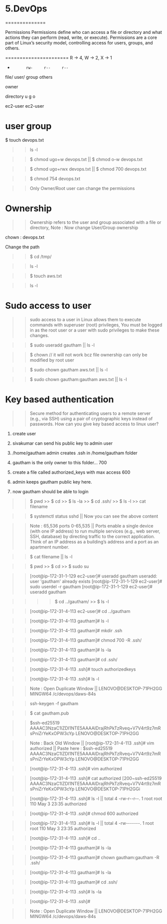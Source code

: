 # 5.DevOps
==============

Permissions
Permissions define who can access a file or directory and what actions they can perform (read, write, or execute). 
Permissions are a core part of Linux’s security model, controlling access for users, groups, and others.

======================
R -> 4,    W -> 2,   X -> 1

-			rw-		r--		r--

file/		user/   group	others

owner

directory     u       g       o

ec2-user   ec2-user

user		   group
======================

$ touch devops.txt
>> ls -l

>> $ chmod ugo+w devops.txt    || $ chmod o-w devops.txt

>> $ chmod ugo+rwx devops.txt     || $ chmod 700 devops.txt

>> $ chmod 754 devops.txt  

>> Only Owner/Root user can change the permissions

Ownership
===========
>> Ownership refers to the user and group associated with a file or directory, Note : Now change User/Group ownership 

chown <user>:<group> devops.txt

Change the path

>> $ cd /tmp/

>> ls -l

>>  $ touch aws.txt

>> ls -l            

Sudo access to user
===================
>> sudo access to a user in Linux allows them to execute commands with superuser (root) privileges,  You must be logged in as the root user or a user with sudo privileges to make these changes.

>> $ sudo useradd gautham    ||  ls -l

>> $ chown  // it will not work bcz file ownership can only be modified by root user

>> $ sudo chown gautham aws.txt   || ls -l

>> $ sudo chown gautham:gautham aws.txt    || ls -l

Key based authentication
========================
>> Secure method for authenticating users to a remote server (e.g., via SSH) using a pair of cryptographic keys instead of passwords.
>> How can you give key based access to linux user?


1. create user
2. sivakumar can send his public key to admin user

3. /home/gautham admin creates .ssh in /home/gautham folder
4. gautham is the only owner to this folder... 700

5. create a file called authorized_keys with max access 600
6. admin keeps gautham public key here.
7. now gautham should be able to login

>> $ pwd    >> $ cd    >> $ ls -la    >> $ cd .ssh/   >> $ ls -l     >> cat filename

>> $ systemctl status sshd    || Now you can see the above content 

>> Note : 65,536 ports 0-65,535  || Ports enable a single device (with one IP address) to run multiple services (e.g., web server, SSH, database) by directing traffic to the correct application.
Think of an IP address as a building’s address and a port as an apartment number.

>> $ cat filename   ||  ls -l

>> $ pwd   >> $ cd   >> $ sudo su

>> [root@ip-172-31-1-129 ec2-user]# useradd gautham
   useradd: user 'gautham' already exists
   [root@ip-172-31-1-129 ec2-user]# sudo userdel -r gautham
   [root@ip-172-31-1-129 ec2-user]# useradd gautham
 >> 

>>  >> $ cd ../gautham/   >> $ ls -l

>> [root@ip-172-31-4-113 ec2-user]# cd ../gautham

>> [root@ip-172-31-4-113 gautham]# ls -l

>> [root@ip-172-31-4-113 gautham]# mkdir .ssh

>> [root@ip-172-31-4-113 gautham]# chmod 700 -R .ssh/

>> [root@ip-172-31-4-113 gautham]# ls -la

>> [root@ip-172-31-4-113 gautham]# cd .ssh/

>> [root@ip-172-31-4-113 .ssh]# touch authorizedkeys

>> [root@ip-172-31-4-113 .ssh]# ls -l

>> Note : Open Duplicate Window  ||  LENOVO@DESKTOP-71PH2GG MINGW64 /c/devops/daws-84s

>>  ssh-keygen -f gautham


>> $ cat gautham.pub

>> $ssh-ed25519 AAAAC3NzaC1lZDI1NTE5AAAAIDrajRhPkTzRveq+V7V4rt9z7mRsPniZrYeKxOPW3cYp LENOVO@DESKTOP-71PH2GG

>> Note : Back Old Window   ||  [root@ip-172-31-4-113 .ssh]# vim authorized   || Paste here : $ssh-ed25519 AAAAC3NzaC1lZDI1NTE5AAAAIDrajRhPkTzRveq+V7V4rt9z7mRsPniZrYeKxOPW3cYp LENOVO@DESKTOP-71PH2GG

>> [root@ip-172-31-4-113 .ssh]# vim authorized

>> [root@ip-172-31-4-113 .ssh]# cat authorized
[200~ssh-ed25519 AAAAC3NzaC1lZDI1NTE5AAAAIDrajRhPkTzRveq+V7V4rt9z7mRsPniZrYeKxOPW3cYp LENOVO@DESKTOP-71PH2GGi

>> [root@ip-172-31-4-113 .ssh]# ls -l   ||  total 4  -rw-r--r--. 1 root root 110 May  3 23:35 authorized

>> [root@ip-172-31-4-113 .ssh]# chmod 600 authorized

>> [root@ip-172-31-4-113 .ssh]# ls -l || total 4 -rw-------. 1 root root 110 May  3 23:35 authorized

>> [root@ip-172-31-4-113 .ssh]# cd ..

>> [root@ip-172-31-4-113 gautham]# ls -la

>> [root@ip-172-31-4-113 gautham]# chown gautham:gautham -R .ssh/

>> [root@ip-172-31-4-113 gautham]# ls -la

>> [root@ip-172-31-4-113 gautham]# cd .ssh/

>> [root@ip-172-31-4-113 .ssh]# ls -la

>> [root@ip-172-31-4-113 .ssh]#

>> Note : Open Duplicate Window  ||  LENOVO@DESKTOP-71PH2GG MINGW64 /c/devops/daws-84s 
































